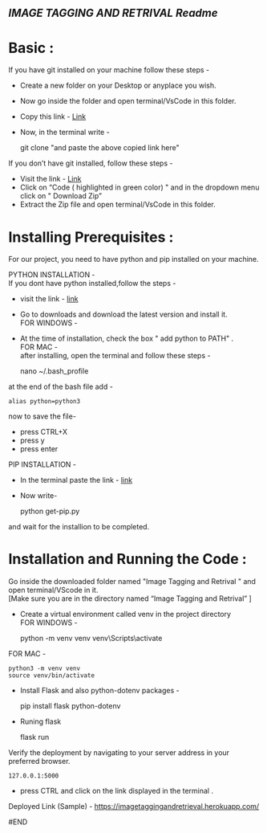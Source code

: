 _IMAGE TAGGING AND RETRIVAL Readme_
-----------------------------------

Basic :
=======

If you have git installed on your machine follow these steps -

*   Create a new folder on your Desktop or anyplace you wish.
*   Now go inside the folder and open terminal/VsCode in this folder.
*   Copy this link - [Link](https://github.com/shubhamByte/Image_Tagging_and_Retrival.git)
*   Now, in the terminal write -

    git clone "and paste the above copied link here"
    

If you don’t have git installed, follow these steps -

*   Visit the link - [Link](https://github.com/shubhamByte/Image_Tagging_and_Retrival.git)
*   Click on “Code ( highlighted in green color) " and in the dropdown menu click on " Download Zip”
*   Extract the Zip file and open terminal/VsCode in this folder.

Installing Prerequisites :
==========================

For our project, you need to have python and pip installed on your machine.

PYTHON INSTALLATION -  
If you dont have python installed,follow the steps -

*   visit the link - [link](https://www.python.org/)
*   Go to downloads and download the latest version and install it.  
    FOR WINDOWS -
*   At the time of installation, check the box " add python to PATH" .  
    FOR MAC -  
    after installing, open the terminal and follow these steps -

    nano ~/.bash_profile
    

at the end of the bash file add -

    alias python=python3
    

now to save the file-

*   press CTRL+X
*   press y
*   press enter

PIP INSTALLATION -

*   In the terminal paste the link - [link](https://bootstrap.pypa.io/get-pip.py)
*   Now write-

    python get-pip.py
    

and wait for the installion to be completed.

Installation and Running the Code :
===================================

Go inside the downloaded folder named "Image Tagging and Retrival " and open terminal/VScode in it.  
\[Make sure you are in the directory named “Image Tagging and Retrival” \]

*   Create a virtual environment called venv in the project directory  
    FOR WINDOWS -

    python -m venv venv
    venv\Scripts\activate
    

FOR MAC -

    python3 -m venv venv
    source venv/bin/activate
    

*   Install Flask and also python-dotenv packages -

    pip install flask python-dotenv
    
*   Runing flask

    flask run
    

Verify the deployment by navigating to your server address in your preferred browser.

    127.0.0.1:5000
    

*   press CTRL and click on the link displayed in the terminal .

Deployed Link (Sample) -  https://imagetaggingandretrieval.herokuapp.com/

#END
